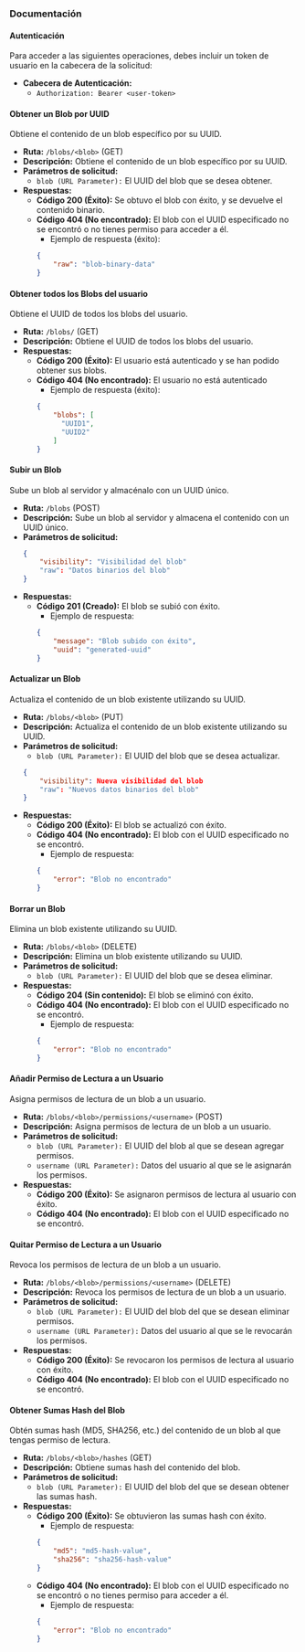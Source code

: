 ### Documentación

#### Autenticación
Para acceder a las siguientes operaciones, debes incluir un token de usuario en la cabecera de la solicitud:

- **Cabecera de Autenticación:** 
  - `Authorization: Bearer <user-token>`

#### Obtener un Blob por UUID
Obtiene el contenido de un blob específico por su UUID.

- **Ruta:** `/blobs/<blob>` (GET)
- **Descripción:** Obtiene el contenido de un blob específico por su UUID.
- **Parámetros de solicitud:**
  - `blob (URL Parameter):` El UUID del blob que se desea obtener.
- **Respuestas:**
  - **Código 200 (Éxito):** Se obtuvo el blob con éxito, y se devuelve el contenido binario.
  - **Código 404 (No encontrado):** El blob con el UUID especificado no se encontró o no tienes permiso para acceder a él.
    - Ejemplo de respuesta (éxito):
    ```json
    {
        "raw": "blob-binary-data"
    }
    ```

#### Obtener todos los Blobs del usuario
Obtiene el UUID de todos los blobs del usuario.

- **Ruta:** `/blobs/` (GET)
- **Descripción:** Obtiene el UUID de todos los blobs del usuario.
- **Respuestas:**
  - **Código 200 (Éxito):** El usuario está autenticado y se han podido obtener sus blobs.
  - **Código 404 (No encontrado):** El usuario no está autenticado
    - Ejemplo de respuesta (éxito):
    ```json
    {
        "blobs": [
          "UUID1",
          "UUID2"
        ]
    }
    ```

#### Subir un Blob
Sube un blob al servidor y almacénalo con un UUID único.

- **Ruta:** `/blobs` (POST)
- **Descripción:** Sube un blob al servidor y almacena el contenido con un UUID único.
- **Parámetros de solicitud:**
  ```json
  {
      "visibility": "Visibilidad del blob"
      "raw": "Datos binarios del blob"
  }
  ```
- **Respuestas:**
  - **Código 201 (Creado):** El blob se subió con éxito.
    - Ejemplo de respuesta:
    ```json
    {
        "message": "Blob subido con éxito",
        "uuid": "generated-uuid"
    }
    ```

#### Actualizar un Blob
Actualiza el contenido de un blob existente utilizando su UUID.

- **Ruta:** `/blobs/<blob>` (PUT)
- **Descripción:** Actualiza el contenido de un blob existente utilizando su UUID.
- **Parámetros de solicitud:**
  - `blob (URL Parameter):` El UUID del blob que se desea actualizar.
  ```json
  {
      "visibility": Nueva visibilidad del blob
      "raw": "Nuevos datos binarios del blob"
  }
  ```
- **Respuestas:**
  - **Código 200 (Éxito):** El blob se actualizó con éxito.
  - **Código 404 (No encontrado):** El blob con el UUID especificado no se encontró.
    - Ejemplo de respuesta:
    ```json
    {
        "error": "Blob no encontrado"
    }
    ```

#### Borrar un Blob
Elimina un blob existente utilizando su UUID.

- **Ruta:** `/blobs/<blob>` (DELETE)
- **Descripción:** Elimina un blob existente utilizando su UUID.
- **Parámetros de solicitud:**
  - `blob (URL Parameter):` El UUID del blob que se desea eliminar.
- **Respuestas:**
  - **Código 204 (Sin contenido):** El blob se eliminó con éxito.
  - **Código 404 (No encontrado):** El blob con el UUID especificado no se encontró.
    - Ejemplo de respuesta:
    ```json
    {
        "error": "Blob no encontrado"
    }
    ```

#### Añadir Permiso de Lectura a un Usuario
Asigna permisos de lectura de un blob a un usuario.

- **Ruta:** `/blobs/<blob>/permissions/<username>` (POST)
- **Descripción:** Asigna permisos de lectura de un blob a un usuario.
- **Parámetros de solicitud:**
  - `blob (URL Parameter):` El UUID del blob al que se desean agregar permisos.
  - `username (URL Parameter):` Datos del usuario al que se le asignarán los permisos.
- **Respuestas:**
  - **Código 200 (Éxito):** Se asignaron permisos de lectura al usuario con éxito.
  - **Código 404 (No encontrado):** El blob con el UUID especificado no se encontró.

#### Quitar Permiso de Lectura a un Usuario
Revoca los permisos de lectura de un blob a un usuario.

- **Ruta:** `/blobs/<blob>/permissions/<username>` (DELETE)
- **Descripción:** Revoca los permisos de lectura de un blob a un usuario.
- **Parámetros de solicitud:**
  - `blob (URL Parameter):` El UUID del blob del que se desean eliminar permisos.
  - `username (URL Parameter):` Datos del usuario al que se le revocarán los permisos.
- **Respuestas:**
  - **Código 200 (Éxito):** Se revocaron los permisos de lectura al usuario con éxito.
  - **Código 404 (No encontrado):** El blob con el UUID especificado no se encontró.

#### Obtener Sumas Hash del Blob
Obtén sumas hash (MD5, SHA256, etc.) del contenido de un blob al que tengas permiso de lectura.

- **Ruta:** `/blobs/<blob>/hashes` (GET)
- **Descripción:** Obtiene sumas hash del contenido del blob.
- **Parámetros de solicitud:**
  - `blob (URL Parameter):` El UUID del blob del que se desean obtener las sumas hash.
- **Respuestas:**
  - **Código 200 (Éxito):** Se obtuvieron las sumas hash con éxito.
    - Ejemplo de respuesta:
    ```json
    {
        "md5": "md5-hash-value",
        "sha256": "sha256-hash-value"
    }
    ```
  - **Código 404 (No encontrado):** El blob con el UUID especificado no se encontró o no tienes permiso para acceder a él.
    - Ejemplo de respuesta:
    ```json
    {
        "error": "Blob no encontrado"
    }
    ```
